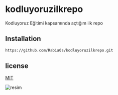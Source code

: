 # kodluyoruzilkrepo
Kodluyoruz Eğitimi kapsamında açtığım ilk repo

## Installation

```bash
https://github.com/Rabia0s/kodluyoruzilkrepo.git
```

## license

[MIT](https://choosealicense.com/licenses/mit/)

![resim](https://avatars.githubusercontent.com/u/30476529?s=280&v=4)
